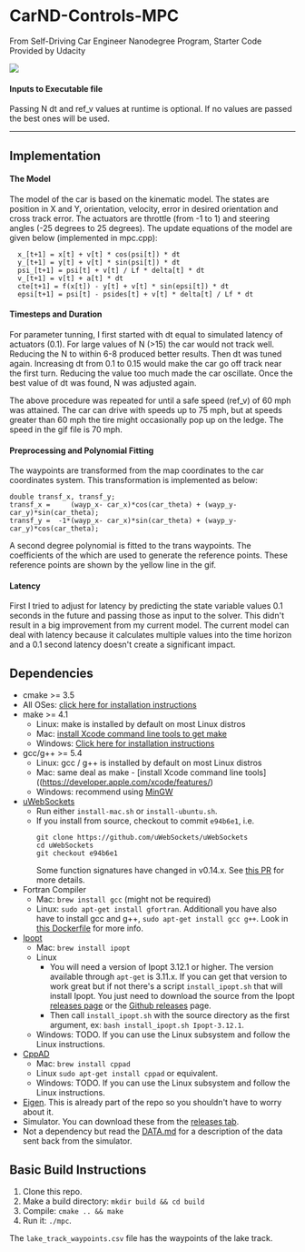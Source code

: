 # CarND-Controls-MPC
From Self-Driving Car Engineer Nanodegree Program, Starter Code Provided by Udacity

![](MPC.gif)


#### Inputs to Executable file
Passing N dt and ref_v values at runtime is optional. If no values are passed the best ones will be used.

---

## Implementation
#### The Model
The model of the car is based on the kinematic model. The states are position in X and Y, orientation, velocity, error in desired orientation and cross track error. The actuators are throttle (from -1 to 1) and steering angles (-25 degrees to 25 degrees).
The update equations of the model are given below (implemented in mpc.cpp):

      x_[t+1] = x[t] + v[t] * cos(psi[t]) * dt
      y_[t+1] = y[t] + v[t] * sin(psi[t]) * dt
      psi_[t+1] = psi[t] + v[t] / Lf * delta[t] * dt
      v_[t+1] = v[t] + a[t] * dt
      cte[t+1] = f(x[t]) - y[t] + v[t] * sin(epsi[t]) * dt
      epsi[t+1] = psi[t] - psides[t] + v[t] * delta[t] / Lf * dt

#### Timesteps and Duration
For parameter tunning, I first started with dt equal to simulated latency of actuators (0.1). For large values of N (>15) the car would not track well. Reducing the N to within 6-8 produced better results. Then dt was tuned again. Increasing dt from 0.1 to 0.15 would make the car go off track near the first turn. Reducing the value too much made the car oscillate. Once the best value of dt was found, N was adjusted again.

The above procedure was repeated for until a safe speed (ref_v) of 60 mph was attained. The car can drive with speeds up to 75 mph, but at  speeds greater than 60 mph the tire might occasionally pop up on the ledge. The speed in the gif file is 70 mph.

#### Preprocessing and Polynomial Fitting
The waypoints are transformed from the map coordinates to the car coordinates system. This transformation is implemented as below:

    double transf_x, transf_y;
    transf_x =     (wayp_x- car_x)*cos(car_theta) + (wayp_y- car_y)*sin(car_theta);
    transf_y =  -1*(wayp_x- car_x)*sin(car_theta) + (wayp_y- car_y)*cos(car_theta);


A second degree polynomial is fitted to the trans waypoints. The coefficients of the which are used to generate the reference points. These reference points are shown by the yellow line in the gif.

#### Latency
First I tried to adjust for latency by predicting the state variable values 0.1 seconds in the future and passing those as input to the solver. This didn't result in a big improvement from my current model. The current model can deal with latency because it calculates multiple values into the time horizon and a 0.1 second latency doesn't create a significant impact.


## Dependencies

* cmake >= 3.5
 * All OSes: [click here for installation instructions](https://cmake.org/install/)
* make >= 4.1
  * Linux: make is installed by default on most Linux distros
  * Mac: [install Xcode command line tools to get make](https://developer.apple.com/xcode/features/)
  * Windows: [Click here for installation instructions](http://gnuwin32.sourceforge.net/packages/make.htm)
* gcc/g++ >= 5.4
  * Linux: gcc / g++ is installed by default on most Linux distros
  * Mac: same deal as make - [install Xcode command line tools]((https://developer.apple.com/xcode/features/)
  * Windows: recommend using [MinGW](http://www.mingw.org/)
* [uWebSockets](https://github.com/uWebSockets/uWebSockets)
  * Run either `install-mac.sh` or `install-ubuntu.sh`.
  * If you install from source, checkout to commit `e94b6e1`, i.e.
    ```
    git clone https://github.com/uWebSockets/uWebSockets
    cd uWebSockets
    git checkout e94b6e1
    ```
    Some function signatures have changed in v0.14.x. See [this PR](https://github.com/udacity/CarND-MPC-Project/pull/3) for more details.
* Fortran Compiler
  * Mac: `brew install gcc` (might not be required)
  * Linux: `sudo apt-get install gfortran`. Additionall you have also have to install gcc and g++, `sudo apt-get install gcc g++`. Look in [this Dockerfile](https://github.com/udacity/CarND-MPC-Quizzes/blob/master/Dockerfile) for more info.
* [Ipopt](https://projects.coin-or.org/Ipopt)
  * Mac: `brew install ipopt`
  * Linux
    * You will need a version of Ipopt 3.12.1 or higher. The version available through `apt-get` is 3.11.x. If you can get that version to work great but if not there's a script `install_ipopt.sh` that will install Ipopt. You just need to download the source from the Ipopt [releases page](https://www.coin-or.org/download/source/Ipopt/) or the [Github releases](https://github.com/coin-or/Ipopt/releases) page.
    * Then call `install_ipopt.sh` with the source directory as the first argument, ex: `bash install_ipopt.sh Ipopt-3.12.1`.
  * Windows: TODO. If you can use the Linux subsystem and follow the Linux instructions.
* [CppAD](https://www.coin-or.org/CppAD/)
  * Mac: `brew install cppad`
  * Linux `sudo apt-get install cppad` or equivalent.
  * Windows: TODO. If you can use the Linux subsystem and follow the Linux instructions.
* [Eigen](http://eigen.tuxfamily.org/index.php?title=Main_Page). This is already part of the repo so you shouldn't have to worry about it.
* Simulator. You can download these from the [releases tab](https://github.com/udacity/self-driving-car-sim/releases).
* Not a dependency but read the [DATA.md](./DATA.md) for a description of the data sent back from the simulator.


## Basic Build Instructions


1. Clone this repo.
2. Make a build directory: `mkdir build && cd build`
3. Compile: `cmake .. && make`
4. Run it: `./mpc`.



The `lake_track_waypoints.csv` file has the waypoints of the lake track.
